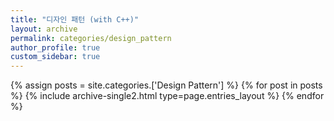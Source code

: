 ```yaml
---
title: "디자인 패턴 (with C++)"
layout: archive
permalink: categories/design_pattern
author_profile: true
custom_sidebar: true
---
```


<!-- 공백이 포함되어 있는 카테고리 이름의 경우 site.categories.['a b c'] 이런식으로! -->

{% assign posts = site.categories.['Design Pattern'] %}
{% for post in posts %} {% include archive-single2.html type=page.entries_layout %} {% endfor %}